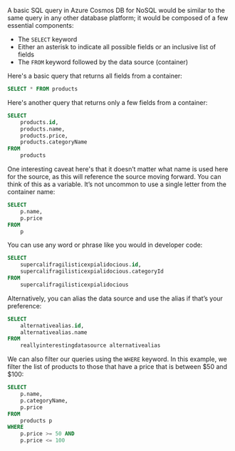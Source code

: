 A basic SQL query in Azure Cosmos DB for NoSQL would be similar to the same query in any other database platform; it would be composed of a few essential components:

- The ``SELECT`` keyword
- Either an asterisk to indicate all possible fields or an inclusive list of fields
- The ``FROM`` keyword followed by the data source (container)

Here's a basic query that returns all fields from a container:

```sql
SELECT * FROM products
```

Here's another query that returns only a few fields from a container:

```sql
SELECT 
    products.id, 
    products.name, 
    products.price, 
    products.categoryName 
FROM 
    products
```

One interesting caveat here's that it doesn’t matter what name is used here for the source, as this will reference the source moving forward. You can think of this as a variable. It’s not uncommon to use a single letter from the container name:

```sql
SELECT
    p.name, 
    p.price
FROM 
    p
```

You can use any word or phrase like you would in developer code:

```sql
SELECT
    supercalifragilisticexpialidocious.id,
    supercalifragilisticexpialidocious.categoryId
FROM 
    supercalifragilisticexpialidocious
```

Alternatively, you can alias the data source and use the alias if that’s your preference:

```sql
SELECT 
    alternativealias.id, 
    alternativealias.name 
FROM 
    reallyinterestingdatasource alternativealias
```

We can also filter our queries using the ``WHERE`` keyword. In this example, we filter the list of products to those that have a price that is between $50 and $100:

```sql
SELECT
    p.name, 
    p.categoryName,
    p.price
FROM 
    products p
WHERE
    p.price >= 50 AND
    p.price <= 100
```
